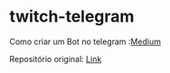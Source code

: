 # twitch-telegram

Como criar um Bot no telegram :[Medium](https://medium.com/tht-things-hackers-team/10-passos-para-se-criar-um-bot-no-telegram-3c1848e404c4)

Repositório original: [Link](https://github.com/RantMaster/twitch-telegram)